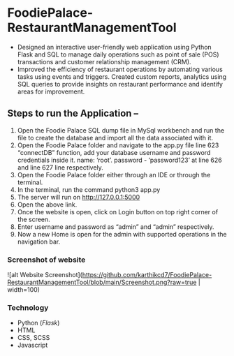 # FoodiePalace-RestaurantManagementTool
* Designed an interactive user-friendly web application using Python Flask and SQL to manage daily operations such as
point of sale (POS) transactions and customer relationship management (CRM).
* Improved the efficiency of restaurant operations by automating various tasks using events and triggers. Created custom
reports, analytics using SQL queries to provide insights on restaurant performance and identify areas for improvement.

## Steps to run the Application – 
1. Open the Foodie Palace SQL dump file in MySql workbench and run the file to create the database and import all the data associated with it.
2. Open the Foodie Palace folder and navigate to the app.py file line 623 “connectDB” function, add your database username and password credentials inside it. name: ‘root’. password - ‘password123’ at line 626 and line 627 line respectively.
3. Open the Foodie Palace folder either through an IDE or through the terminal.
4. In the terminal, run the command python3 app.py
5. The server will run on http://127.0.0.1:5000
6. Open the above link.
7. Once the website is open, click on Login button on top right corner of the screen.
8. Enter username and password as “admin” and “admin” respectively.
9. Now a new Home is open for the admin with supported operations in the navigation bar.


### Screenshot of website
![alt Website Screenshot](https://github.com/karthikcd7/FoodiePalace-RestaurantManagementTool/blob/main/Screenshot.png?raw=true | width=100)

### Technology 
* Python (*Flask*)
* HTML
* CSS, SCSS
* Javascript
